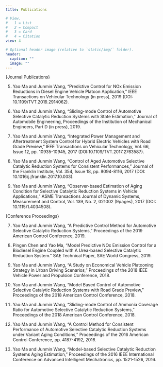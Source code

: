 ```yaml
---
title: Publications

# View.
#   1 = List
#   2 = Compact
#   3 = Card
#   4 = Citation
view: 4

# Optional header image (relative to `static/img/` folder).
header:
  caption: ""
  image: ""
---
```

{Journal Publications}

5. Yao Ma and Junmin Wang, “Predictive Control for NOx Emission Reductions in Diesel Engine Vehicle Platoon Application,”
 IEEE Transactions on Vehicular Technology (in press), 2019 (DOI: 10.1109/TVT.2019.2914062).

4. Yao Ma and Junmin Wang, “Sliding-mode Control of Automotive Selective Catalytic Reduction Systems with State Estimation,”
Journal of Automobile Engineering, Proceedings of the Institution of Mechanical Engineers, Part D (in press), 2019.

3. Yao Ma and Junmin Wang, “Integrated Power Management and Aftertreatment System Control for Hybrid Electric Vehicles with Road Grade Preview,”
IEEE Transactions on Vehicular Technology, Vol. 66, Issue 12, pp. 10935-10945, 2017 (DOI:10.1109/TVT.2017.2763587).

2. Yao Ma and Junmin Wang, “Control of Aged Automotive Selective Catalytic Reduction Systems for Consistent Performances,”
Journal of the Franklin Institute, Vol. 354, Issue 18, pp. 8094-8116, 2017 (DOI: 10.1016/j.jfranklin.2017.10.003).

1. Yao Ma and Junmin Wang, “Observer-based Estimation of Aging Condition for Selective Catalytic Reduction Systems in Vehicle Applications,”
ASME Transactions Journal of Dynamic Systems, Measurement and Control, Vol. 139, No. 2, 021002 (9pages), 2017 (DOI: 10.1115/1.4034508).

{Conference Proceedings}

7. Yao Ma and Junmin Wang, “A Predictive Control Method for Automotive
Selective Catalytic Reduction Systems,” Proceedings of the 2019 American Control
Conference, 2019.

6. Pingen Chen and Yao Ma, “Model Predictive NOx Emission Control for a Biodiesel
Engine Coupled with A Urea-based Selective Catalytic Reduction System.” SAE
Technical Paper, SAE World Congress, 2019.

5. Yao Ma and Junmin Wang, “A Study on Economical Vehicle Platooning Strategy in
Urban Driving Scenarios,” Proceedings of the 2018 IEEE Vehicle Power and
Propulsion Conference, 2018.

4. Yao Ma and Junmin Wang, “Model Based Control of Automotive Selective Catalytic
Reduction Systems with Road Grade Preview,” Proceedings of the 2018 American
Control Conference, 2018.

3. Yao Ma and Junmin Wang, “Sliding-mode Control of Ammonia Coverage Ratio for
Automotive Selective Catalytic Reduction Systems,” Proceedings of the 2018
American Control Conference, 2018.

2. Yao Ma and Junmin Wang, “A Control Method for Consistent Performance of
Automotive Selective Catalytic Reduction Systems under Variant Aging Conditions,”
Proceedings of the 2016 American Control Conference, pp. 4187-4192, 2016.

1. Yao Ma and Junmin Wang, “Model-based Selective Catalytic Reduction Systems
Aging Estimation,” Proceedings of the 2016 IEEE International Conference on
Advanced Intelligent Mechatronics, pp. 1521-1526, 2016.
